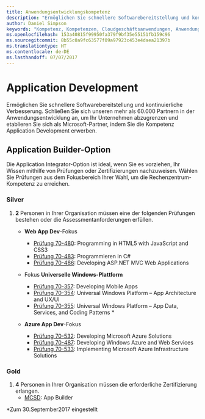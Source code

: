 ```yaml
---
title: Anwendungsentwicklungskompetenz
description: "Ermöglichen Sie schnellere Softwarebereitstellung und kontinuierliche Verbesserung. Schließen Sie sich unseren mehr als 60.000 Partnern in der Anwendungsentwicklung an, um Ihr Unternehmen abzugrenzen und etablieren Sie sich als Microsoft-Partner, indem Sie die Kompetenz Application Development erwerben."
author: Daniel Simpson
keywords: "Kompetenz, Kompetenzen, Cloudgeschäftsanwendungen, Anwendungsentwicklung"
ms.openlocfilehash: 153a40815f99950fa379f9bf35e55151fb159c96
ms.sourcegitcommit: 8b55c0a9fc63577f09a97923c453e4daea21397b
ms.translationtype: HT
ms.contentlocale: de-DE
ms.lasthandoff: 07/07/2017
---
```

# <a name="application-development"></a>Application Development 

Ermöglichen Sie schnellere Softwarebereitstellung und kontinuierliche Verbesserung. Schließen Sie sich unseren mehr als 60.000 Partnern in der Anwendungsentwicklung an, um Ihr Unternehmen abzugrenzen und etablieren Sie sich als Microsoft-Partner, indem Sie die Kompetenz Application Development erwerben.

## <a name="application-builder-option"></a>Application Builder-Option
Die Application Integrator-Option ist ideal, wenn Sie es vorziehen, Ihr Wissen mithilfe von Prüfungen oder Zertifizierungen nachzuweisen.  Wählen Sie Prüfungen aus dem Fokusbereich Ihrer Wahl, um die Rechenzentrum-Kompetenz zu erreichen.


### <a name="silver"></a>Silver
1. **2** Personen in Ihrer Organisation müssen eine der folgenden Prüfungen bestehen oder die Assessmentanforderungen erfüllen.

    - **Web App Dev**-Fokus
        - [Prüfung 70-480](https://www.microsoft.com/en-us/learning/exam-70-480.aspx): Programming in HTML5 with JavaScript and CSS3  
        - [Prüfung 70-483](https://www.microsoft.com/en-us/learning/exam-70-483.aspx): Programmieren in C# 
        - [Prüfung 70-486](https://www.microsoft.com/en-us/learning/exam-70-486.aspx): Developing ASP.NET MVC Web Applications  

    - Fokus **Universelle Windows-Plattform**
        - [Prüfung 70-357](https://www.microsoft.com/en-us/learning/exam-70-357.aspx): Developing Mobile Apps 
        - [Prüfung 70-354](https://www.microsoft.com/en-us/learning/exam-70-354.aspx): Universal Windows Platform – App Architecture and UX/UI  
        - [Prüfung 70-355](https://www.microsoft.com/en-us/learning/exam-70-355.aspx): Universal Windows Platform – App Data, Services, and Coding Patterns *  

    - **Azure App Dev**-Fokus
        - [Prüfung 70-532](https://www.microsoft.com/en-us/learning/exam-70-532.aspx): Developing Microsoft Azure Solutions 
        - [Prüfung 70-487](https://www.microsoft.com/en-us/learning/exam-70-487.aspx): Developing Windows Azure and Web Services
        - [Prüfung 70-533](https://www.microsoft.com/en-us/learning/exam-70-533.aspx): Implementing Microsoft Azure Infrastructure Solutions   


### <a name="gold"></a>Gold
1. **4** Personen in Ihrer Organisation müssen die erforderliche Zertifizierung erlangen.
    - [MCSD](https://www.microsoft.com/en-us/learning/mcsd-app-builder-certification.aspx): App Builder 

*Zum 30.September2017 eingestellt
